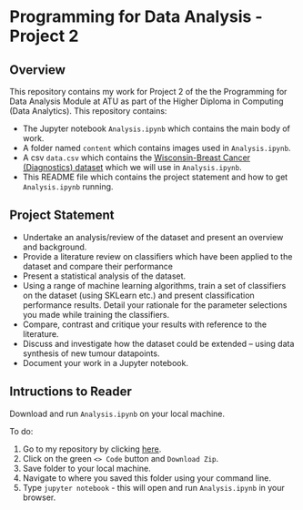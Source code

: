 # Programming for Data Analysis - Project 2 #

## Overview ##
This repository contains my work for Project 2 of the the Programming for Data Analysis Module at ATU as part of the Higher Diploma in Computing (Data Analytics). This repository contains: 

- The Jupyter notebook `Analysis.ipynb` which contains the main body of work. 
- A folder named `content` which contains images used in `Analysis.ipynb`. 
- A csv `data.csv` which contains the <a href="https://archive.ics.uci.edu/ml/datasets/Breast+Cancer+Wisconsin+%28Diagnostic%29" target="_blank">Wisconsin-Breast Cancer (Diagnostics) dataset</a> which we will use in `Analysis.ipynb`. 
- This README file which contains the project statement and how to get `Analysis.ipynb` running.

## Project Statement ##  

- Undertake an analysis/review of the dataset and present an overview and background. 
- Provide a literature review on classifiers which have been applied to the dataset and compare their performance
- Present a statistical analysis of the dataset. 
- Using a range of machine learning algorithms, train a set of classifiers on the dataset (using SKLearn etc.) and present classification performance results. Detail your rationale for the parameter selections you made while training the classifiers.
- Compare, contrast and critique your results with reference to the literature. 
- Discuss and investigate how the dataset could be extended – using data synthesis of new tumour datapoints. 
- Document your work in a Jupyter notebook.

## Intructions to Reader ## 

Download and run `Analysis.ipynb` on your local machine. 

To do:
1. Go to my repository by clicking [here](https://github.com/ShaneOG2/ProgrammingForDAp2).
2. Click on the green `<> Code` button and `Download Zip`.
3. Save folder to your local machine. 
4. Navigate to where you saved this folder using your command line. 
5. Type `jupyter notebook` - this will open and run `Analysis.ipynb` in your browser.
